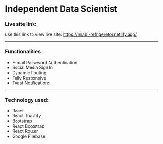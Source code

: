 <!-- project title -->

# Independent Data Scientist

<!-- live site link -->

### Live site link:

use this link to view live site: https://nnabi-refrigeretor.netlify.app/


---

### Functionalities

<!-- unordered list -->

- E-mail Paswword Authentication
- Social Media Sign In
- Dynamic Routing
- Fully Responsive
- Toast Notifications


---

### Technology used:

<!-- unordered list -->

- React
- React Toastify
- Bootstrap
- React Bootstrap
- React Router
- Google Firebase